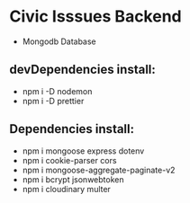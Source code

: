 # Civic Isssues Backend
- Mongodb Database 
## devDependencies install:
- npm i -D nodemon
- npm i -D prettier

## Dependencies install:
- npm i  mongoose express dotenv
- npm i  cookie-parser cors
- npm i  mongoose-aggregate-paginate-v2
- npm i  bcrypt jsonwebtoken
- npm i  cloudinary multer